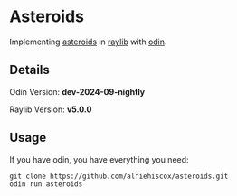 # Asteroids 

Implementing [asteroids](https://www.youtube.com/watch?v=BgloG8yt-jA) 
in [raylib](https://www.raylib.com/) 
with [odin](https://odin-lang.org/).

## Details 

Odin Version: **dev-2024-09-nightly**

Raylib Version: **v5.0.0**

## Usage 

If you have odin, you have everything you need: 

```
git clone https://github.com/alfiehiscox/asteroids.git
odin run asteroids 
```
